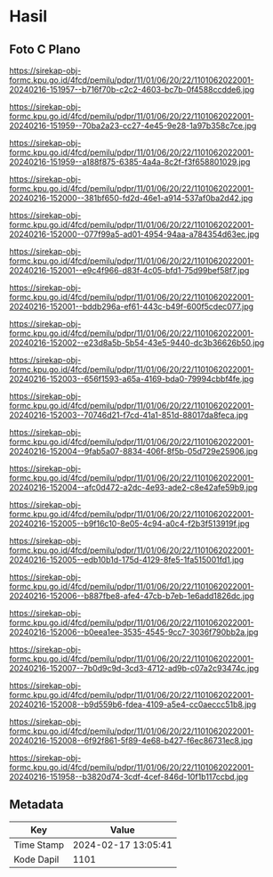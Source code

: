 # Hasil

## Foto C Plano

https://sirekap-obj-formc.kpu.go.id/4fcd/pemilu/pdpr/11/01/06/20/22/1101062022001-20240216-151957--b716f70b-c2c2-4603-bc7b-0f4588ccdde6.jpg

https://sirekap-obj-formc.kpu.go.id/4fcd/pemilu/pdpr/11/01/06/20/22/1101062022001-20240216-151959--70ba2a23-cc27-4e45-9e28-1a97b358c7ce.jpg

https://sirekap-obj-formc.kpu.go.id/4fcd/pemilu/pdpr/11/01/06/20/22/1101062022001-20240216-151959--a188f875-6385-4a4a-8c2f-f3f658801029.jpg

https://sirekap-obj-formc.kpu.go.id/4fcd/pemilu/pdpr/11/01/06/20/22/1101062022001-20240216-152000--381bf650-fd2d-46e1-a914-537af0ba2d42.jpg

https://sirekap-obj-formc.kpu.go.id/4fcd/pemilu/pdpr/11/01/06/20/22/1101062022001-20240216-152000--077f99a5-ad01-4954-94aa-a784354d63ec.jpg

https://sirekap-obj-formc.kpu.go.id/4fcd/pemilu/pdpr/11/01/06/20/22/1101062022001-20240216-152001--e9c4f966-d83f-4c05-bfd1-75d99bef58f7.jpg

https://sirekap-obj-formc.kpu.go.id/4fcd/pemilu/pdpr/11/01/06/20/22/1101062022001-20240216-152001--bddb296a-ef61-443c-b49f-600f5cdec077.jpg

https://sirekap-obj-formc.kpu.go.id/4fcd/pemilu/pdpr/11/01/06/20/22/1101062022001-20240216-152002--e23d8a5b-5b54-43e5-9440-dc3b36626b50.jpg

https://sirekap-obj-formc.kpu.go.id/4fcd/pemilu/pdpr/11/01/06/20/22/1101062022001-20240216-152003--656f1593-a65a-4169-bda0-79994cbbf4fe.jpg

https://sirekap-obj-formc.kpu.go.id/4fcd/pemilu/pdpr/11/01/06/20/22/1101062022001-20240216-152003--70746d21-f7cd-41a1-851d-88017da8feca.jpg

https://sirekap-obj-formc.kpu.go.id/4fcd/pemilu/pdpr/11/01/06/20/22/1101062022001-20240216-152004--9fab5a07-8834-406f-8f5b-05d729e25906.jpg

https://sirekap-obj-formc.kpu.go.id/4fcd/pemilu/pdpr/11/01/06/20/22/1101062022001-20240216-152004--afc0d472-a2dc-4e93-ade2-c8e42afe59b9.jpg

https://sirekap-obj-formc.kpu.go.id/4fcd/pemilu/pdpr/11/01/06/20/22/1101062022001-20240216-152005--b9f16c10-8e05-4c94-a0c4-f2b3f513919f.jpg

https://sirekap-obj-formc.kpu.go.id/4fcd/pemilu/pdpr/11/01/06/20/22/1101062022001-20240216-152005--edb10b1d-175d-4129-8fe5-1fa515001fd1.jpg

https://sirekap-obj-formc.kpu.go.id/4fcd/pemilu/pdpr/11/01/06/20/22/1101062022001-20240216-152006--b887fbe8-afe4-47cb-b7eb-1e6add1826dc.jpg

https://sirekap-obj-formc.kpu.go.id/4fcd/pemilu/pdpr/11/01/06/20/22/1101062022001-20240216-152006--b0eea1ee-3535-4545-9cc7-3036f790bb2a.jpg

https://sirekap-obj-formc.kpu.go.id/4fcd/pemilu/pdpr/11/01/06/20/22/1101062022001-20240216-152007--7b0d9c9d-3cd3-4712-ad9b-c07a2c93474c.jpg

https://sirekap-obj-formc.kpu.go.id/4fcd/pemilu/pdpr/11/01/06/20/22/1101062022001-20240216-152008--b9d559b6-fdea-4109-a5e4-cc0aeccc51b8.jpg

https://sirekap-obj-formc.kpu.go.id/4fcd/pemilu/pdpr/11/01/06/20/22/1101062022001-20240216-152008--6f92f861-5f89-4e68-b427-f6ec86731ec8.jpg

https://sirekap-obj-formc.kpu.go.id/4fcd/pemilu/pdpr/11/01/06/20/22/1101062022001-20240216-151958--b3820d74-3cdf-4cef-846d-10f1b117ccbd.jpg


## Metadata

| Key        | Value               |
| ---------- | ------------------- |
| Time Stamp | 2024-02-17 13:05:41 |
| Kode Dapil | 1101                |



